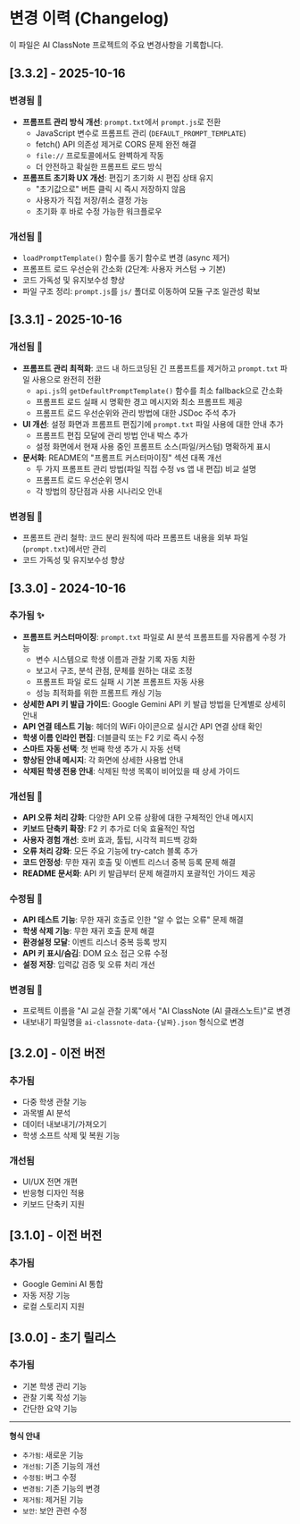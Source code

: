 # 변경 이력 (Changelog)

이 파일은 AI ClassNote 프로젝트의 주요 변경사항을 기록합니다.

## [3.3.2] - 2025-10-16

### 변경됨 🔄
- **프롬프트 관리 방식 개선**: `prompt.txt`에서 `prompt.js`로 전환
  - JavaScript 변수로 프롬프트 관리 (`DEFAULT_PROMPT_TEMPLATE`)
  - fetch() API 의존성 제거로 CORS 문제 완전 해결
  - `file://` 프로토콜에서도 완벽하게 작동
  - 더 안전하고 확실한 프롬프트 로드 방식
- **프롬프트 초기화 UX 개선**: 편집기 초기화 시 편집 상태 유지
  - "초기값으로" 버튼 클릭 시 즉시 저장하지 않음
  - 사용자가 직접 저장/취소 결정 가능
  - 초기화 후 바로 수정 가능한 워크플로우

### 개선됨 🔧
- `loadPromptTemplate()` 함수를 동기 함수로 변경 (async 제거)
- 프롬프트 로드 우선순위 간소화 (2단계: 사용자 커스텀 → 기본)
- 코드 가독성 및 유지보수성 향상
- 파일 구조 정리: `prompt.js`를 `js/` 폴더로 이동하여 모듈 구조 일관성 확보

## [3.3.1] - 2025-10-16

### 개선됨 🔧
- **프롬프트 관리 최적화**: 코드 내 하드코딩된 긴 프롬프트를 제거하고 `prompt.txt` 파일 사용으로 완전히 전환
  - `api.js`의 `getDefaultPromptTemplate()` 함수를 최소 fallback으로 간소화
  - 프롬프트 로드 실패 시 명확한 경고 메시지와 최소 프롬프트 제공
  - 프롬프트 로드 우선순위와 관리 방법에 대한 JSDoc 주석 추가
- **UI 개선**: 설정 화면과 프롬프트 편집기에 `prompt.txt` 파일 사용에 대한 안내 추가
  - 프롬프트 편집 모달에 관리 방법 안내 박스 추가
  - 설정 화면에서 현재 사용 중인 프롬프트 소스(파일/커스텀) 명확하게 표시
- **문서화**: README의 "프롬프트 커스터마이징" 섹션 대폭 개선
  - 두 가지 프롬프트 관리 방법(파일 직접 수정 vs 앱 내 편집) 비교 설명
  - 프롬프트 로드 우선순위 명시
  - 각 방법의 장단점과 사용 시나리오 안내

### 변경됨 🔄
- 프롬프트 관리 철학: 코드 분리 원칙에 따라 프롬프트 내용을 외부 파일(`prompt.txt`)에서만 관리
- 코드 가독성 및 유지보수성 향상

## [3.3.0] - 2024-10-16

### 추가됨 ✨
- **프롬프트 커스터마이징**: `prompt.txt` 파일로 AI 분석 프롬프트를 자유롭게 수정 가능
  - 변수 시스템으로 학생 이름과 관찰 기록 자동 치환
  - 보고서 구조, 분석 관점, 문체를 원하는 대로 조정
  - 프롬프트 파일 로드 실패 시 기본 프롬프트 자동 사용
  - 성능 최적화를 위한 프롬프트 캐싱 기능
- **상세한 API 키 발급 가이드**: Google Gemini API 키 발급 방법을 단계별로 상세히 안내
- **API 연결 테스트 기능**: 헤더의 WiFi 아이콘으로 실시간 API 연결 상태 확인
- **학생 이름 인라인 편집**: 더블클릭 또는 F2 키로 즉시 수정
- **스마트 자동 선택**: 첫 번째 학생 추가 시 자동 선택
- **향상된 안내 메시지**: 각 화면에 상세한 사용법 안내
- **삭제된 학생 전용 안내**: 삭제된 학생 목록이 비어있을 때 상세 가이드

### 개선됨 🔧
- **API 오류 처리 강화**: 다양한 API 오류 상황에 대한 구체적인 안내 메시지
- **키보드 단축키 확장**: F2 키 추가로 더욱 효율적인 작업
- **사용자 경험 개선**: 호버 효과, 툴팁, 시각적 피드백 강화
- **오류 처리 강화**: 모든 주요 기능에 try-catch 블록 추가
- **코드 안정성**: 무한 재귀 호출 및 이벤트 리스너 중복 등록 문제 해결
- **README 문서화**: API 키 발급부터 문제 해결까지 포괄적인 가이드 제공

### 수정됨 🐛
- **API 테스트 기능**: 무한 재귀 호출로 인한 "알 수 없는 오류" 문제 해결
- **학생 삭제 기능**: 무한 재귀 호출 문제 해결
- **환경설정 모달**: 이벤트 리스너 중복 등록 방지
- **API 키 표시/숨김**: DOM 요소 접근 오류 수정
- **설정 저장**: 입력값 검증 및 오류 처리 개선

### 변경됨 🔄
- 프로젝트 이름을 "AI 교실 관찰 기록"에서 "AI ClassNote (AI 클래스노트)"로 변경
- 내보내기 파일명을 `ai-classnote-data-{날짜}.json` 형식으로 변경

## [3.2.0] - 이전 버전

### 추가됨
- 다중 학생 관찰 기능
- 과목별 AI 분석
- 데이터 내보내기/가져오기
- 학생 소프트 삭제 및 복원 기능

### 개선됨
- UI/UX 전면 개편
- 반응형 디자인 적용
- 키보드 단축키 지원

## [3.1.0] - 이전 버전

### 추가됨
- Google Gemini AI 통합
- 자동 저장 기능
- 로컬 스토리지 지원

## [3.0.0] - 초기 릴리스

### 추가됨
- 기본 학생 관리 기능
- 관찰 기록 작성 기능
- 간단한 요약 기능

---

**형식 안내**
- `추가됨`: 새로운 기능
- `개선됨`: 기존 기능의 개선
- `수정됨`: 버그 수정
- `변경됨`: 기존 기능의 변경
- `제거됨`: 제거된 기능
- `보안`: 보안 관련 수정

